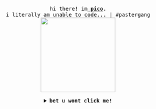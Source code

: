 <p align="center">
  <br>
  <samp>
    hi there! im<b><a rel="nofollow noopener noreferrer" target="_blank" href="https://www.men.com/"> pico</a></b>.
    <br> i literally am unable to code... | #pastergang<br>

</samp>

  <img src="https://static.wikia.nocookie.net/skul/images/4/4c/Grim_Reaper_Idle.gif/revision/latest?cb=20220803042344" width="200"/>

</p>


<details align="center">

<summary> <b> <samp> bet u wont click me! </samp></b></summary>
<samp>
 <b><h2 style="color: #fc6203">E N T E R &nbsp; Y O U R G R A V E !</h2> </b>

<img src="[https://thumbs.gfycat.com/AdmirableFlimsyDeermouse-size_restricted.gif](https://github.com/picogoat/picogoat/assets/143557025/63a53589-efb5-4d0c-97b2-a7c83dc3f6f4)https://github.com/picogoat/picogoat/assets/143557025/63a53589-efb5-4d0c-97b2-a7c83dc3f6f4" width="200"/>
